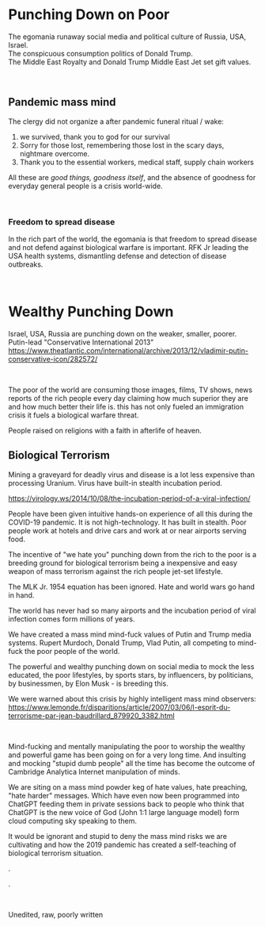 # Punching Down on Poor

The egomania runaway social media and political culture of Russia, USA, Israel.   
The conspicuous consumption politics of Donald Trump.   
The Middle East Royalty and Donald Trump Middle East Jet set gift values.    

&nbsp;

## Pandemic mass mind 

The clergy did not organize a after pandemic funeral ritual / wake:

1. we survived, thank you to god for our survival
2. Sorry for those lost, remembering those lost in the scary days, nightmare overcome.
3. Thank you to the essential workers, medical staff, supply chain workers

All these are *good things, goodness itself*, and the absence of goodness for everyday general people is a crisis world-wide.

&nbsp;

### Freedom to spread disease

In the rich part of the world, the egomania is that freedom to spread disease and not defend against biological warfare is important. RFK Jr leading the USA health systems, dismantling defense and detection of disease outbreaks.

&nbsp;

# Wealthy Punching Down

Israel, USA, Russia are punching down on the weaker, smaller, poorer. Putin-lead "Conservative International 2013" https://www.theatlantic.com/international/archive/2013/12/vladimir-putin-conservative-icon/282572/

&nbsp;

The poor of the world are consuming those images, films, TV shows, news reports of the rich people every day claiming how much superior they are and how much better their life is. this has not only fueled an immigration crisis it fuels a biological warfare threat.

People raised on religions with a faith in afterlife of heaven.

## Biological Terrorism

Mining a graveyard for deadly virus and disease is a lot less expensive than processing Uranium.  Virus have built-in stealth incubation period.

https://virology.ws/2014/10/08/the-incubation-period-of-a-viral-infection/

People have been given intuitive hands-on experience of all this during the COVID-19 pandemic. It is not high-technology. It has built in stealth. Poor people work at hotels and drive cars and work at or near airports serving food. 

The incentive of "we hate you" punching down from the rich to the poor is a breeding ground for biological terrorism being a inexpensive and easy weapon of mass terrorism against the rich people jet-set lifestyle.

The MLK Jr. 1954 equation has been ignored. Hate and world wars go hand in hand. 

The world has never had so many airports and the incubation period of viral infection comes form millions of years.

We have created a mass mind mind-fuck values of Putin and Trump media systems. Rupert Murdoch, Donald Trump, Vlad Putin, all competing to mind-fuck the poor people of the world.

The powerful and wealthy punching down on social media to mock the less educated, the poor lifestyles, by sports stars, by influencers, by politicians, by businessmen, by Elon Musk - is breeding this.

We were warned about this crisis by highly intelligent mass mind observers: https://www.lemonde.fr/disparitions/article/2007/03/06/l-esprit-du-terrorisme-par-jean-baudrillard_879920_3382.html

&nbsp;

Mind-fucking and mentally manipulating the poor to worship the wealthy and powerful game has been going on for a very long time. And insulting and mocking "stupid dumb people" all the time has become the outcome of Cambridge Analytica Internet manipulation of minds.

We are siting on a mass mind powder keg of hate values, hate preaching, "hate harder" messages. Which have even now been programmed into ChatGPT feeding them in private sessions back to people who think that ChatGPT is the new voice of God (John 1:1 large language model) form cloud computing sky speaking to them.

It would be ignorant and stupid to deny the mass mind risks we are cultivating and how the 2019 pandemic has created a self-teaching of biological terrorism situation.

.

.

&nbsp;

Unedited, raw, poorly written

